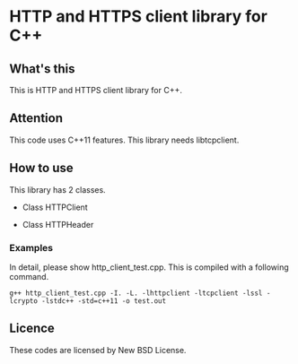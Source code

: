 # HTTP and HTTPS client library for C++

## What's this
This is HTTP and HTTPS client library for C++.

## Attention
This code uses C++11 features.
This library needs libtcpclient.

## How to use
This library has 2 classes.
* Class HTTPClient

* Class HTTPHeader

### Examples
In detail, please show http_client_test.cpp.
This is compiled with a following command.

    g++ http_client_test.cpp -I. -L. -lhttpclient -ltcpclient -lssl -lcrypto -lstdc++ -std=c++11 -o test.out


## Licence
These codes are licensed by New BSD License.
